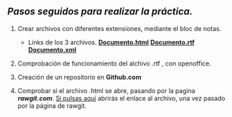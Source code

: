 ## _Pasos seguidos para realizar la práctica._

1. Crear archivos con diferentes extensiones, mediante el bloc de notas.

    * Links de los 3 archivos.
    __[Documento.html](https://raw.githubusercontent.com/pep232/hello-wolrd/master/documento.html)__
    __[Documento.rtf](https://raw.githubusercontent.com/pep232/hello-wolrd/master/documento.rtf)__
   __[Documento.xml](https://raw.githubusercontent.com/pep232/hello-wolrd/master/documento.xml)__
1. Comprobación de funcionamiento del alchivo .rtf , con openoffice.
1. Creación de un repositorio en __Github.com__
1. Comprobar si el archivo .html se abre, pasando por la pagina ___rawgit.com___. [Si pulsas aquí](https://rawgit.com/pep232/hello-wolrd/master/doc.html) abrirás el enlace al archivo, una vez pasado por la página de rawgit.
